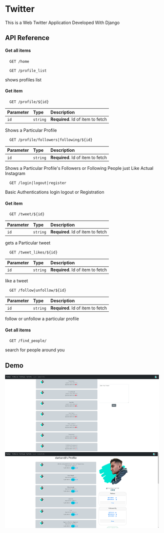 
# Twitter

This is a Web Twitter Application Developed With Django


## API Reference

#### Get all items

```http
  GET /home
```

```http
  GET /profile_list
```
shows profiles list 

#### Get item

```http
  GET /profile/${id}
```

| Parameter | Type     | Description                       |
| :-------- | :------- | :-------------------------------- |
| `id`      | `string` | **Required**. Id of item to fetch |


Shows a Particular Profile

```http
  GET /profile/followers|following/${id}
```

| Parameter | Type     | Description                       |
| :-------- | :------- | :-------------------------------- |
| `id`      | `string` | **Required**. Id of item to fetch |


Shows a Particular Profile's Followers or Following People just Like Actual Instagram 

```http
  GET /login|logout|register
```
Basic Authentications login logout or Registration

#### Get item

```http
  GET /tweet/${id}
```

| Parameter | Type     | Description                       |
| :-------- | :------- | :-------------------------------- |
| `id`      | `string` | **Required**. Id of item to fetch |

gets a Particular tweet

```http
  GET /tweet_likes/${id}
```

| Parameter | Type     | Description                       |
| :-------- | :------- | :-------------------------------- |
| `id`      | `string` | **Required**. Id of item to fetch |

like a tweet

```http
  GET /follow|unfollow/${id}
```

| Parameter | Type     | Description                       |
| :-------- | :------- | :-------------------------------- |
| `id`      | `string` | **Required**. Id of item to fetch |

follow or unfollow a particular profile

#### Get all items

```http
  GET /find_people/
```
search for people around you

## Demo

<img src="https://github.com/idarbandi/Twitter-WV1/blob/650cd3db7b94589d898eb6fa62883890bc96f533/media/screenshots/Screenshot%20from%202023-07-23%2017-18-45.png">
<img src="https://github.com/idarbandi/Twitter-WV1/blob/650cd3db7b94589d898eb6fa62883890bc96f533/media/screenshots/Screenshot%20from%202023-07-23%2017-19-36.png">



